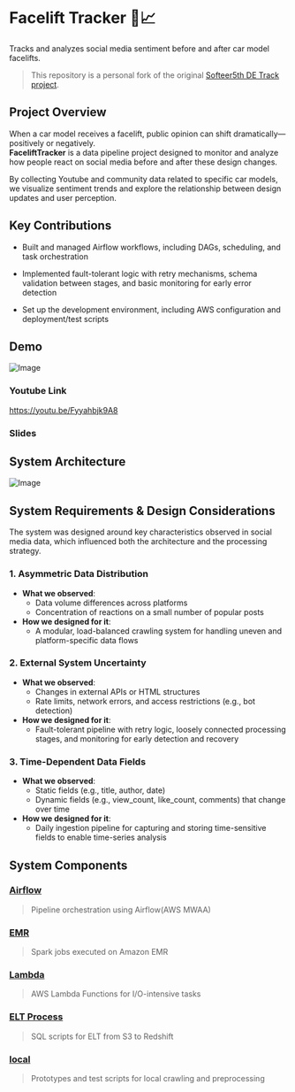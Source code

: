 # Facelift Tracker 🚗📈

Tracks and analyzes social media sentiment before and after car model facelifts.

> This repository is a personal fork of the original [Softeer5th DE Track project](https://github.com/softeer5th/DE-theallnew-team3).

## Project Overview

When a car model receives a facelift, public opinion can shift dramatically—positively or negatively.  
**FaceliftTracker** is a data pipeline project designed to monitor and analyze how people react on social media before and after these design changes.

By collecting Youtube and community data related to specific car models, we visualize sentiment trends and explore the relationship between design updates and user perception.

## Key Contributions

- Built and managed Airflow workflows, including DAGs, scheduling, and task orchestration

- Implemented fault-tolerant logic with retry mechanisms, schema validation between stages, and basic monitoring for early error detection

- Set up the development environment, including AWS configuration and deployment/test scripts

## Demo

![Image](https://github.com/user-attachments/assets/1d745d96-ddc8-42d5-bb8f-c42657f07312)

### Youtube Link

https://youtu.be/Fyyahbjk9A8

### Slides

<!-- slide link -->

## System Architecture

![Image](https://github.com/user-attachments/assets/4e75aec1-37c3-4e8a-8ca8-be085f0cc95d)

## System Requirements & Design Considerations

The system was designed around key characteristics observed in social media data, which influenced both the architecture and the processing strategy.

### 1. Asymmetric Data Distribution

- **What we observed**:
  - Data volume differences across platforms
  - Concentration of reactions on a small number of popular posts
- **How we designed for it**:
  - A modular, load-balanced crawling system for handling uneven and platform-specific data flows

### 2. External System Uncertainty

- **What we observed**:
  - Changes in external APIs or HTML structures
  - Rate limits, network errors, and access restrictions (e.g., bot detection)
- **How we designed for it**:
  - Fault-tolerant pipeline with retry logic, loosely connected processing stages, and monitoring for early detection and recovery

### 3. Time-Dependent Data Fields

- **What we observed**:
  - Static fields (e.g., title, author, date)
  - Dynamic fields (e.g., view_count, like_count, comments) that change over time
- **How we designed for it**:
  - Daily ingestion pipeline for capturing and storing time-sensitive fields to enable time-series analysis

## System Components

### [Airflow](./airflow/README.md)

> Pipeline orchestration using Airflow(AWS MWAA)

### [EMR](./emr/README.md)

> Spark jobs executed on Amazon EMR

### [Lambda](./lambda_functions/README.md)

> AWS Lambda Functions for I/O-intensive tasks

### [ELT Process](./airflow/dags/sql/README.md)

> SQL scripts for ELT from S3 to Redshift

### [local](./local/)

> Prototypes and test scripts for local crawling and preprocessing

